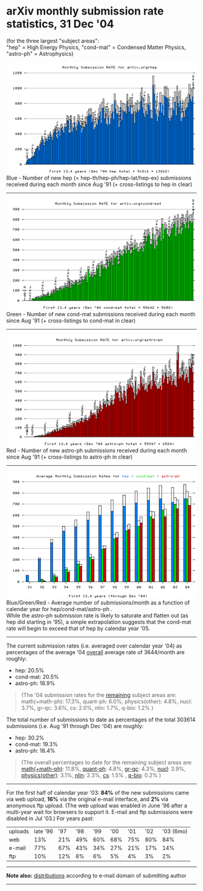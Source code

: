arXiv monthly submission **rate** statistics, 31 Dec '04
========================================================

(for the three largest "subject areas":  
"hep" = High Energy Physics, "cond-mat" = Condensed Matter Physics,
"astro-ph" = Astrophysics)

![](hep_monthly.png)  
Blue - Number of new hep (= hep-th/hep-ph/hep-lat/hep-ex) submissions
received during each month since Aug '91 (+ cross-listings to hep in
clear)

------------------------------------------------------------------------

![](cond-mat_monthly.png)  
Green - Number of new cond-mat submissions received during each month
since Aug '91 (+ cross-listings to cond-mat in clear)

------------------------------------------------------------------------

![](astro-ph_monthly.png)  
Red - Number of new astro-ph submissions received during each month
since Aug '91 (+ cross-listings to astro-ph in clear)

------------------------------------------------------------------------

![](hca_avg.png)  
Blue/Green/Red - Average number of submissions/month as a function of
calendar year for hep/cond-mat/astro-ph .  
While the astro-ph submission rate is likely to saturate and flatten out
(as hep did starting in '95), a simple extrapolation suggests that the
cond-mat rate will begin to exceed that of hep by calendar year '05.

------------------------------------------------------------------------

The current submission rates (i.e. averaged over calendar year '04) as
percentages of the average '04
[overall](http://arxiv.org/stats/monthly_submissions) average rate of
3644/month are roughly:

-   hep: 20.5%
-   cond-mat: 20.5%
-   astro-ph: 18.9%

> (The '04 submission rates for the [remaining](remmonthly.html) subject
> areas are:  
> math(+math-ph): 17.3%, quant-ph: 6.0%, physics(other): 4.8%, nucl:
> 3.7%, gr-qc: 3.6%, cs: 2.0%, nlin: 1.7%, q-bio: 1.2% )

The total number of submissions to date as percentages of the total
303614 submissions (i.e. Aug '91 through Dec '04) are roughly:

-   hep: 30.2%
-   cond-mat: 19.3%
-   astro-ph: 18.4%

> (The overall percentages to date for the remaining subject areas
> are:  
> [math(+math-ph)](math_monthly.png): 11.8%,
> [quant-ph](quant-ph_monthly.png): 4.8%, [gr-qc](gr-qc_monthly.png):
> 4.3%, [nucl](nucl_monthly.png): 3.9%,
> [physics(other)](physics_monthly.png): 3.1%, [nlin](nlin_monthly.png):
> 2.3%, [cs](cs_monthly.png): 1.5% , [q-bio](q-bio_monthly.png): 0.2% )

------------------------------------------------------------------------

<span id="upper">For the first half of calendar year '03:</span> **84%**
of the new submissions came via web upload, **16%** via the original
e-mail interface, and **2%** via anonymous ftp upload. (The web upload
was enabled in June '96 after a multi-year wait for browsers to support
it. E-mail and ftp submissions were disabled in Jul '03.) For years
past:

<table>
<tbody>
<tr class="odd">
<td>uploads</td>
<td>late '96</td>
<td>'97</td>
<td>'98</td>
<td>'99</td>
<td>'00</td>
<td>'01</td>
<td>'02</td>
<td>'03 (6mo)</td>
</tr>
<tr class="even">
<td>web</td>
<td>13%</td>
<td>21%</td>
<td>49%</td>
<td>60%</td>
<td>68%</td>
<td>75%</td>
<td>80%</td>
<td>84%</td>
</tr>
<tr class="odd">
<td>e-mail</td>
<td>77%</td>
<td>67%</td>
<td>43%</td>
<td>34%</td>
<td>27%</td>
<td>21%</td>
<td>17%</td>
<td>14%</td>
</tr>
<tr class="even">
<td>ftp</td>
<td>10%</td>
<td>12%</td>
<td>8%</td>
<td>6%</td>
<td>5%</td>
<td>4%</td>
<td>3%</td>
<td>2%</td>
</tr>
</tbody>
</table>

------------------------------------------------------------------------

**Note also:** [distributions](au_all.html) according to e-mail domain
of submitting author

------------------------------------------------------------------------
